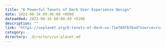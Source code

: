 ```yaml
---
title: "6 Powerful Tenets of Dark User Experience Design"
date: 2022-08-14 09:46:08 +0000
dateadded: 2022-08-16 00:00:40 +0100
description: ""
link: "https://uxplanet.org/6-tenets-of-dark-ux-71ef88f6f6ad?source=rss----819cc2aaeee0---4"
category:
directory: _directory/ux-planet.md
---
```

